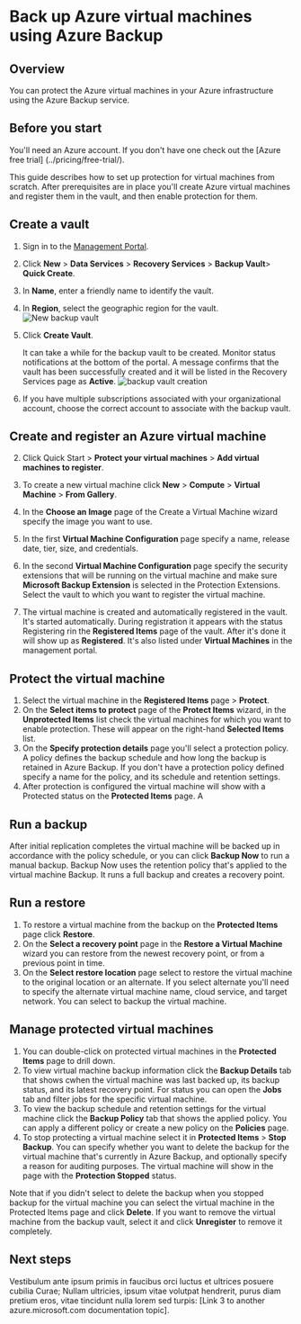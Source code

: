<properties 
   pageTitle="Back up Azure virtual machines using Azure Backup" 
   description="Use this guide to learn how to use Azure Backup to back up Azure virtual machines" 
   services="site-recovery" 
   documentationCenter="dev-center-name" 
   authors="markgalioto" 
   manager="jwhit" 
   editor="tysonn"/>

<tags
   ms.service="site-recovery"
   ms.devlang="na"
   ms.topic="article"
   ms.tgt_pltfrm="na"
   ms.workload="backup-recovery" 
   ms.date="02/27dd/2015"
   ms.author="markgal"/>

# Back up Azure virtual machines using Azure Backup 

## Overview
You can protect the Azure virtual machines in your Azure infrastructure using the Azure Backup service.

## Before you start
You'll need an Azure account. If you don't have one check out the [Azure free trial] (../pricing/free-trial/).

This guide describes how to set up protection for virtual machines from scratch. After prerequisites are in place you'll create Azure virtual machines and register them in the vault, and then enable protection for them.

## Create a vault
1. Sign in to the [Management Portal](https://manage.windowsazure.com).

2. Click **New** > **Data Services** > **Recovery Services** > **Backup Vault**> **Quick Create**.

3. In **Name**, enter a friendly name to identify the vault.

4. In **Region**, select the geographic region for the vault.  
![New backup vault](http://i.imgur.com/8ptgjuo.png)

5. Click **Create Vault**.

	It can take a while for the backup vault to be created. Monitor status notifications at the bottom of the portal. A message confirms that the vault has been successfully created and it will be listed in the Recovery Services page as **Active**. 
![backup vault creation](http://i.imgur.com/grtLcKM.png)

3. If you have multiple subscriptions associated with your organizational account, choose the correct account to associate with the backup vault.

## Create and register an Azure virtual machine

2. Click Quick Start > **Protect your virtual machines** > **Add virtual machines to register**. 

3. To create a new virtual machine click **New** > **Compute** > **Virtual Machine** > **From Gallery**. 
4. In the **Choose an Image** page of the Create a Virtual Machine wizard specify the image you want to use.
5. In the first **Virtual Machine Configuration** page specify a name, release date, tier, size, and credentials.
6. In the second **Virtual Machine Configuration** page specify the security extensions that will be running on the virtual machine and make sure **Microsoft Backup Extension** is selected in the Protection Extensions. Select the vault to which you want to register the virtual machine.
7. The virtual machine is created and automatically registered in the vault. It's started automatically. During registration it appears with the status Registering rin the **Registered Items** page of the vault. After it's done it will show up as **Registered**. It's also listed under **Virtual Machines** in the management portal.

## Protect the virtual machine

1. Select the virtual machine in the **Registered Items** page > **Protect**.
2. On the **Select items to protect** page of the **Protect Items** wizard, in the **Unprotected Items** list check the virtual machines for which you want to enable protection. These will appear on the right-hand **Selected Items** list.
3. On the **Specify protection details** page you'll select a protection policy. A policy defines the backup schedule and how long the backup is retained in Azure Backup. If you don't have a protection policy defined specify a name for the policy, and its schedule and retention settings.
4. After protection is configured the virtual machine will show with a Protected status on the **Protected Items** page. A

## Run a backup
After initial replication completes the virtual machine will be backed up in accordance with the policy schedule, or you can click **Backup Now** to run a manual backup.
Backup Now uses the retention policy that's applied to the virtual machine Backup. It runs a  full backup and creates a recovery point.



## Run a restore
1. To restore a virtual machine from the backup on the **Protected Items** page click **Restore**.
2. On the **Select a recovery point** page in the **Restore a Virtual Machine** wizard you can restore from the newest recovery point, or from a previous point in time.
3. On the **Select restore location** page select to restore the virtual machine to the original location or an alternate. If you select alternate you'll need to specify the alternate virtual machine name, cloud service, and target network. You can select to backup the virtual machine.

## Manage protected virtual machines
1. You can double-click on protected virtual machines in the **Protected Items** page to drill down.
2. To view virtual machine backup information click the **Backup Details** tab that shows cwhen the virtual machine was last backed up, its backup status, and its latest recovery point. For status you can open the **Jobs** tab and filter jobs for the specific virtual machine. 
3. To view the backup schedule and retention settings for the virtual machine click the **Backup Policy** tab that shows the applied policy. You can apply a different policy or create a new policy on the **Policies** page.
4. To stop protecting a virtual machine select it in **Protected Items** > **Stop Backup**. You can specify whether you want to delete the backup for the virtual machine that's currently in Azure Backup, and optionally specify a reason for auditing purposes. The virtual machine will show in the page with the **Protection Stopped** status.

Note that if you didn't select to delete the backup when you stopped backup for the virtual machine you can select the virtual machine in the Protected Items page and click **Delete**. If you want to remove the virtual machine from the backup vault, select it and click **Unregister** to remove it completely.


## Next steps

Vestibulum ante ipsum primis in faucibus orci luctus et ultrices posuere cubilia Curae; Nullam ultricies, ipsum vitae volutpat hendrerit, purus diam pretium eros, vitae tincidunt nulla lorem sed turpis: [Link 3 to another azure.microsoft.com documentation topic]. 

<!--Image references-->
[5]: ./media/markdown-template-for-new-articles/octocats.png
[6]: ./media/markdown-template-for-new-articles/pretty49.png
[7]: ./media/markdown-template-for-new-articles/channel-9.png
[8]: ./media/markdown-template-for-new-articles/copytemplate.png

<!--Link references--In actual articles, you only need a single period before the slash.>
[Azure free trial]: ./pricing/free-trial/
[Link 2 to another azure.microsoft.com documentation topic]: ./pricing/free-trial/
[Link 3 to another azure.microsoft.com documentation topic]: ../storage-whatis-account/
